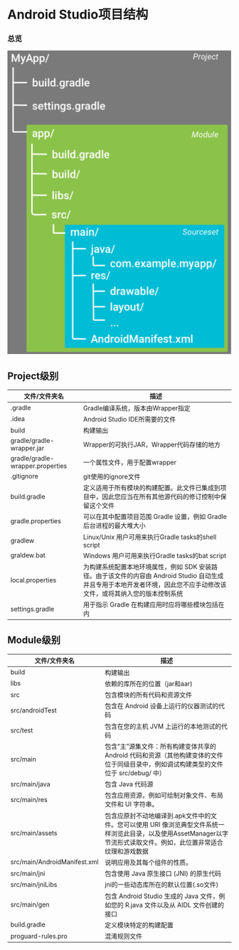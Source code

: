# Android Studio项目结构

### 总览

![](./asset/as-structure.png)

## Project级别

文件/文件夹名 |描述
--------|--------------------------------
.gradle |Gradle编译系统，版本由Wrapper指定
.idea|Android Studio IDE所需要的文件
build   |构建输出
gradle/gradle-wrapper.jar|Wrapper的可执行JAR，Wrapper代码存储的地方
gradle/gradle-wrapper.properties|一个属性文件，用于配置wrapper
.gitignore|git使用的ignore文件
build.gradle|定义适用于所有模块的构建配置。此文件已集成到项目中，因此您应当在所有其他源代码的修订控制中保留这个文件
gradle.properties|可以在其中配置项目范围 Gradle 设置，例如 Gradle 后台进程的最大堆大小
gradlew|Linux/Unix 用户可用来执行Gradle tasks的shell script
graldew.bat|Windows 用户可用来执行Gradle tasks的bat script
local.properties|为构建系统配置本地环境属性，例如 SDK 安装路径。由于该文件的内容由 Android Studio 自动生成并且专用于本地开发者环境，因此您不应手动修改该文件，或将其纳入您的版本控制系统
settings.gradle|用于指示 Gradle 在构建应用时应将哪些模块包括在内

## Module级别

文件/文件夹名|描述
------|------
build|构建输出
libs|依赖的库所在的位置（jar和aar)
src|包含模块的所有代码和资源文件
src/androidTest|包含在 Android 设备上运行的仪器测试的代码
src/test|包含在您的主机 JVM 上运行的本地测试的代码
src/main|包含“主”源集文件：所有构建变体共享的 Android 代码和资源（其他构建变体的文件位于同级目录中，例如调试构建类型的文件位于 src/debug/ 中）
src/main/java|包含 Java 代码源
src/main/res|包含应用资源，例如可绘制对象文件、布局文件和 UI 字符串。
src/main/assets|包含应原封不动地编译到.apk文件中的文件。您可以使用 URI 像浏览典型文件系统一样浏览此目录，以及使用AssetManager以字节流形式读取文件。例如，此位置非常适合纹理和游戏数据
src/main/AndroidManifest.xml|说明应用及其每个组件的性质。
src/main/jni|包含使用 Java 原生接口 (JNI) 的原生代码
src/main/jniLibs|jni的一些动态库所在的默认位置(.so文件)
src/main/gen|包含 Android Studio 生成的 Java 文件，例如您的 R.java 文件以及从 AIDL 文件创建的接口
build.gradle|定义模块特定的构建配置
proguard-rules.pro|混淆规则文件

